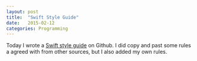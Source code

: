 ```yaml
---
layout: post
title:  "Swift Style Guide"
date:   2015-02-12
categories: Programming
---
```


Today I wrote a [Swift style guide](https://github.com/colemancda/swift-style-guide) on Github. I did copy and past some rules a agreed with from other sources, but I also added my own rules. 